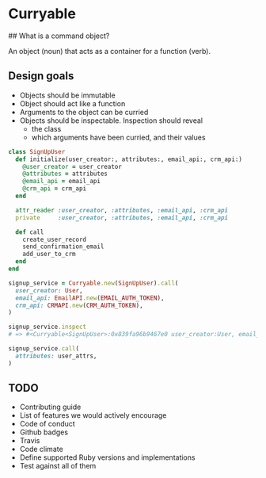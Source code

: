 Curryable
=========

## What is a command object?

An object (noun) that acts as a container for a function (verb).

## Design goals

* Objects should be immutable
* Object should act like a function
* Arguments to the object can be curried
* Objects should be inspectable. Inspection should reveal
  * the class
  * which arguments have been curried, and their values

```ruby
class SignUpUser
  def initialize(user_creator:, attributes:, email_api:, crm_api:)
    @user_creator = user_creator
    @attributes = attributes
    @email_api = email_api
    @crm_api = crm_api
  end

  attr_reader :user_creator, :attributes, :email_api, :crm_api
  private     :user_creator, :attributes, :email_api, :crm_api

  def call
    create_user_record
    send_confirmation_email
    add_user_to_crm
  end
end

signup_service = Curryable.new(SignUpUser).call(
  user_creator: User,
  email_api: EmailAPI.new(EMAIL_AUTH_TOKEN),
  crm_api: CRMAPI.new(CRM_AUTH_TOKEN),
)

signup_service.inspect
# => #<Curryable<SignUpUser>:0x839fa96b9467e0 user_creator:User, email_api:#<EmailAPI>, crm_api:#<CRMAPI>, attributes:>

signup_service.call(
  attributes: user_attrs,
)
```

## TODO

* Contributing guide
* List of features we would actively encourage
* Code of conduct
* Github badges
* Travis
* Code climate
* Define supported Ruby versions and implementations
* Test against all of them
